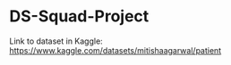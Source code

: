 # DS-Squad-Project

Link to dataset in Kaggle: https://www.kaggle.com/datasets/mitishaagarwal/patient
